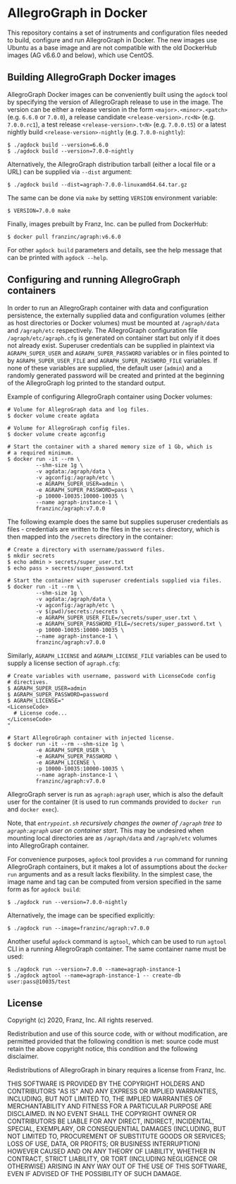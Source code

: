 # AllegroGraph in Docker

This repository contains a set of instruments and configuration files
needed to build, configure and run AllegroGraph in Docker. The new
images use Ubuntu as a base image and are not compatible with the old
DockerHub images (AG v6.6.0 and below), which use CentOS.



## Building AllegroGraph Docker images

AllegroGraph Docker images can be conveniently built using the
`agdock` tool by specifying the version of AllegroGraph release to use
in the image. The version can be either a release version in the form
`<major>.<minor>.<patch>` (e.g. `6.6.0` or `7.0.0`), a release
candidate `<release-version>.rc<N>` (e.g. `7.0.0.rc1`), a test release
`<release-version>.t<N>` (e.g. `7.0.0.t5`) or a latest nightly build
`<release-version>-nightly` (e.g. `7.0.0-nightly`):

    $ ./agdock build --version=6.6.0
    $ ./agdock build --version=7.0.0-nightly

Alternatively, the AllegroGraph distribution tarball (either a local
file or a URL) can be supplied via `--dist` argument:

    $ ./agdock build --dist=agraph-7.0.0-linuxamd64.64.tar.gz

The same can be done via `make` by setting `VERSION` environment variable:

    $ VERSION=7.0.0 make

Finally, images prebuilt by Franz, Inc. can be pulled from DockerHub:

    $ docker pull franzinc/agraph:v6.6.0

For other `agdock build` parameters and details, see the help message
that can be printed with `agdock --help`.



## Configuring and running AllegroGraph containers

In order to run an AllegroGraph container with data and configuration
persistence, the externally supplied data and configuration volumes
(either as host directories or Docker volumes) must be mounted at
`/agraph/data` and `/agraph/etc` respectively. The AllegroGraph
configuration file `/agraph/etc/agraph.cfg` is generated on container
start but only if it does not already exist. Superuser credentials can
be supplied in plaintext via `AGRAPH_SUPER_USER` and
`AGRAPH_SUPER_PASSWORD` variables or in files pointed to by
`AGRAPH_SUPER_USER_FILE` and `AGRAPH_SUPER_PASSWORD_FILE`
variables. If none of these variables are supplied, the default user
(`admin`) and a randomly generated password will be created and
printed at the beginning of the AllegroGraph log printed to the
standard output.

Example of configuring AllegroGraph container using Docker volumes:

    # Volume for AllegroGraph data and log files.
    $ docker volume create agdata

    # Volume for AllegroGraph config files.
    $ docker volume create agconfig

    # Start the container with a shared memory size of 1 Gb, which is
    # a required minimum.
    $ docker run -it --rm \
             --shm-size 1g \
             -v agdata:/agraph/data \
             -v agconfig:/agraph/etc \
             -e AGRAPH_SUPER_USER=admin \
             -e AGRAPH_SUPER_PASSWORD=pass \
             -p 10000-10035:10000-10035 \
             --name agraph-instance-1 \
             franzinc/agraph:v7.0.0

The following example does the same but supplies superuser credentials
as files - credentials are written to the files in the `secrets`
directory, which is then mapped into the `/secrets` directory in the
container:

    # Create a directory with username/password files.
    $ mkdir secrets
    $ echo admin > secrets/super_user.txt
    $ echo pass > secrets/super_password.txt

    # Start the container with superuser credentials supplied via files.
    $ docker run -it --rm \
             --shm-size 1g \
             -v agdata:/agraph/data \
             -v agconfig:/agraph/etc \
             -v $(pwd)/secrets:/secrets \
             -e AGRAPH_SUPER_USER_FILE=/secrets/super_user.txt \
             -e AGRAPH_SUPER_PASSWORD_FILE=/secrets/super_password.txt \
             -p 10000-10035:10000-10035 \
             --name agraph-instance-1 \
             franzinc/agraph:v7.0.0


Similarly, `AGRAPH_LICENSE` and `AGRAPH_LICENSE_FILE` variables can be
used to supply a license section of `agraph.cfg`:

    # Create variables with username, password with LicenseCode config
    # directives.
    $ AGRAPH_SUPER_USER=admin
    $ AGRAPH_SUPER_PASSWORD=password
    $ AGRAPH_LICENSE="
    <LicenseCode>
      # License code...
    </LicenseCode>
    "

    # Start AllegroGraph container with injected license.
    $ docker run -it --rm --shm-size 1g \
             -e AGRAPH_SUPER_USER \
             -e AGRAPH_SUPER_PASSWORD \
             -e AGRAPH_LICENSE \
             -p 10000-10035:10000-10035 \
             --name agraph-instance-1 \
             franzinc/agraph:v7.0.0


AllegroGraph server is run as `agraph:agraph` user, which is also the
default user for the container (it is used to run commands provided to
`docker run` and `docker exec`).

Note, that *`entrypoint.sh` recursively changes the owner of `/agraph`
tree to `agraph:agraph` user on container start*. This may be
undesired when mounting local directories are as `/agraph/data` and
`/agraph/etc` volumes into AllegroGraph container.

For convenience purposes, `agdock` tool provides a `run` command for
running AllegroGraph containers, but it makes a lot of assumptions
about the `docker run` arguments and as a result lacks flexibility. In
the simplest case, the image name and tag can be computed from version
specified in the same form as for `agdock build`:

    $ ./agdock run --version=7.0.0-nightly

Alternatively, the image can be specified explicitly:

    $ ./agdock run --image=franzinc/agraph:v7.0.0

Another useful `agdock` command is `agtool`, which can be used to run
`agtool` CLI in a running AllegroGraph container. The same container
name must be used:

    $ ./agdock run --version=7.0.0 --name=agraph-instance-1
    $ ./agdock agtool --name=agraph-instance-1 -- create-db user:pass@10035/test



## License

Copyright (c) 2020, Franz, Inc.
All rights reserved.

Redistribution and use of this source code, with or without
modification, are permitted provided that the following condition is
met: source code must retain the above copyright notice, this
condition and the following disclaimer.

Redistributions of AllegroGraph in binary requires a license from
Franz, Inc.

THIS SOFTWARE IS PROVIDED BY THE COPYRIGHT HOLDERS AND CONTRIBUTORS
"AS IS" AND ANY EXPRESS OR IMPLIED WARRANTIES, INCLUDING, BUT NOT
LIMITED TO, THE IMPLIED WARRANTIES OF MERCHANTABILITY AND FITNESS FOR
A PARTICULAR PURPOSE ARE DISCLAIMED. IN NO EVENT SHALL THE COPYRIGHT
OWNER OR CONTRIBUTORS BE LIABLE FOR ANY DIRECT, INDIRECT, INCIDENTAL,
SPECIAL, EXEMPLARY, OR CONSEQUENTIAL DAMAGES (INCLUDING, BUT NOT
LIMITED TO, PROCUREMENT OF SUBSTITUTE GOODS OR SERVICES; LOSS OF USE,
DATA, OR PROFITS; OR BUSINESS INTERRUPTION) HOWEVER CAUSED AND ON ANY
THEORY OF LIABILITY, WHETHER IN CONTRACT, STRICT LIABILITY, OR TORT
(INCLUDING NEGLIGENCE OR OTHERWISE) ARISING IN ANY WAY OUT OF THE USE
OF THIS SOFTWARE, EVEN IF ADVISED OF THE POSSIBILITY OF SUCH DAMAGE.
